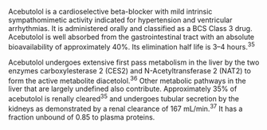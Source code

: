 Acebutolol is a cardioselective beta-blocker with mild intrinsic sympathomimetic activity indicated for hypertension and ventricular arrhythmias. It is administered orally and classified as a BCS Class 3 drug. Acebutolol is well absorbed from the gastrointestinal tract with an absolute bioavailability of approximately 40%. Its elimination half life is 3–4 hours.<sup>35</sup>

Acebutolol undergoes extensive first pass metabolism in the liver by the two enzymes carboxylesterase 2 (CES2) and N-Acetyltransferase 2 (NAT2) to form the active metabolite diacetolol.<sup>36</sup> Other metabolic pathways in the liver that are largely undefined also contribute. Approximately 35% of acebutolol is renally cleared<sup>35</sup> and undergoes tubular secretion by the kidneys as demonstrated by a renal clearance of 167 mL/min.<sup>37</sup> It has a fraction unbound of 0.85 to plasma proteins.